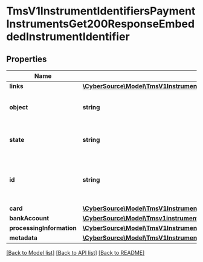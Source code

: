 # TmsV1InstrumentIdentifiersPaymentInstrumentsGet200ResponseEmbeddedInstrumentIdentifier

## Properties
Name | Type | Description | Notes
------------ | ------------- | ------------- | -------------
**links** | [**\CyberSource\Model\TmsV1InstrumentIdentifiersPost200ResponseLinks**](TmsV1InstrumentIdentifiersPost200ResponseLinks.md) |  | [optional] 
**object** | **string** | &#39;Describes type of token.&#39;  Valid values: - instrumentIdentifier | [optional] 
**state** | **string** | &#39;Current state of the token.&#39;  Valid values: - ACTIVE - CLOSED | [optional] 
**id** | **string** | The ID of the existing instrument identifier to be linked to the newly created payment instrument. | [optional] 
**card** | [**\CyberSource\Model\TmsV1InstrumentIdentifiersPost200ResponseCard**](TmsV1InstrumentIdentifiersPost200ResponseCard.md) |  | [optional] 
**bankAccount** | [**\CyberSource\Model\Tmsv1instrumentidentifiersBankAccount**](Tmsv1instrumentidentifiersBankAccount.md) |  | [optional] 
**processingInformation** | [**\CyberSource\Model\TmsV1InstrumentIdentifiersPost200ResponseProcessingInformation**](TmsV1InstrumentIdentifiersPost200ResponseProcessingInformation.md) |  | [optional] 
**metadata** | [**\CyberSource\Model\TmsV1InstrumentIdentifiersPost200ResponseMetadata**](TmsV1InstrumentIdentifiersPost200ResponseMetadata.md) |  | [optional] 

[[Back to Model list]](../README.md#documentation-for-models) [[Back to API list]](../README.md#documentation-for-api-endpoints) [[Back to README]](../README.md)


